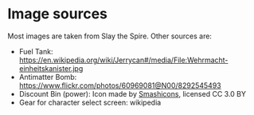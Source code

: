 # Image sources

Most images are taken from Slay the Spire. Other sources are:

* Fuel Tank: https://en.wikipedia.org/wiki/Jerrycan#/media/File:Wehrmacht-einheitskanister.jpg
* Antimatter Bomb: https://www.flickr.com/photos/60969081@N00/8292545493
* Discount Bin (power): Icon made by [Smashicons](https://www.flaticon.com/authors/smashicons), licensed CC 3.0 BY
* Gear for character select screen: wikipedia
